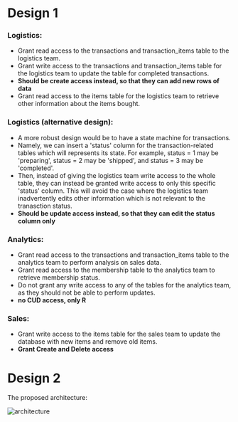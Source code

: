# Design 1

### Logistics:
* Grant read access to the transactions and transaction_items table to the logistics team.
* Grant write access to the transactions and transaction_items table for the logistics team to update the table for completed transactions.
* **Should be create access instead, so that they can add new rows of data**
* Grant read access to the items table for the logistics team to retrieve other information about the items bought.

### Logistics (alternative design):
* A more robust design would be to have a state machine for transactions.
* Namely, we can insert a 'status' column for the transaction-related tables which will represents its state. For example, status = 1 may be 'preparing', status = 2 may be 'shipped', and status = 3 may be 'completed'.
* Then, instead of giving the logistics team write access to the whole table, they can instead  be granted write access to only this specific 'status' column. This will avoid the case where the logistics team inadvertently edits  other information which is not relevant to the tranasction status.
* **Should be update access instead, so that they can edit the status column only**

### Analytics:
* Grant read access to the transactions and transaction_items table to the analytics team to perform analysis on sales data.
* Grant read access to the membership table to the analytics team to retrieve membership status.
* Do not grant any write access to any of the tables for the analytics team, as they should not be able to perform updates.
* **no CUD access, only R**


### Sales:
* Grant write access to the items table for the sales team to update the database with new items and remove old items.
* **Grant Create and Delete access**

# Design 2

The proposed architecture:

![architecture](design2.png)